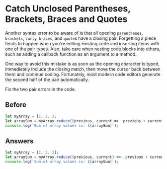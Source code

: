 # Catch Unclosed Parentheses, Brackets, Braces and Quotes
Another syntax error to be aware of is that all opening `parentheses`, `brackets`, `curly braces`, and `quote`s have a closing pair. 
Forgetting a piece tends to happen when you're editing existing code and inserting items with one of the pair types. 
Also, take care when nesting code blocks into others, such as adding a callback function as an argument to a method.

One way to avoid this mistake is as soon as the opening character is typed, immediately include the closing match, 
then move the cursor back between them and continue coding. 
Fortunately, most modern code editors generate the second half of the pair automatically.

Fix the two pair errors in the code.

## Before
```javascript
let myArray = [1, 2, 3;
let arraySum = myArray.reduce((previous, current =>  previous + current);
console.log(`Sum of array values is: ${arraySum}`);
```
## Answers
```javascript
let myArray = [1, 2, 3];
let arraySum = myArray.reduce((previous, current) =>  previous + current);
console.log(`Sum of array values is: ${arraySum}`);
```

